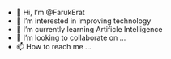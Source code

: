 - 👋 Hi, I’m @FarukErat
- 👀 I’m interested in improving technology
- 🌱 I’m currently learning Artificle Intelligence
- 💞️ I’m looking to collaborate on ...
- 📫 How to reach me ...

<!---
FarukErat/FarukErat is a ✨ special ✨ repository because its `README.md` (this file) appears on your GitHub profile.
You can click the Preview link to take a look at your changes.
--->
